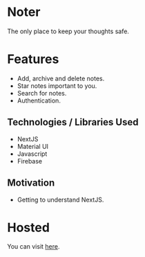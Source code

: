 # Noter
The only place to keep your thoughts safe.

# Features
- Add, archive and delete notes.
- Star notes important to you.
- Search for notes.
- Authentication.

## Technologies / Libraries Used
- NextJS
- Material UI
- Javascript
- Firebase

## Motivation
- Getting to understand NextJS.

# Hosted
You can visit [here](https://noter-6498a.firebaseapp.com/).

